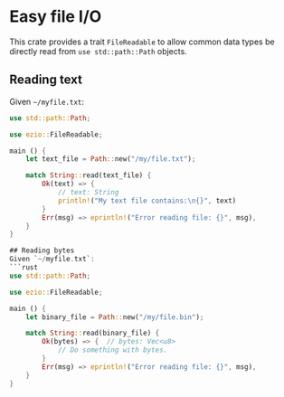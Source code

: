 # Easy file I/O
This crate provides a trait `FileReadable` to allow common data types be directly read from `use std::path::Path` objects.

## Reading text
Given `~/myfile.txt`:
```rust
use std::path::Path;

use ezio::FileReadable;

main () {
    let text_file = Path::new("/my/file.txt");

    match String::read(text_file) {
        Ok(text) => {
            // text: String
            println!("My text file contains:\n{}", text)
        }
        Err(msg) => eprintln!("Error reading file: {}", msg),
    }
}

## Reading bytes
Given `~/myfile.txt`:
```rust
use std::path::Path;

use ezio::FileReadable;

main () {
    let binary_file = Path::new("/my/file.bin");

    match String::read(binary_file) {
        Ok(bytes) => {  // bytes: Vec<u8>
            // Do something with bytes.
        }
        Err(msg) => eprintln!("Error reading file: {}", msg),
    }
}
